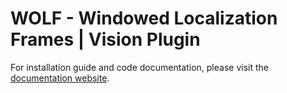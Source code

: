 WOLF - Windowed Localization Frames | Vision Plugin
===================================

For installation guide and code documentation, please visit the [documentation website](http://mobile_robotics.pages.iri.upc-csic.es/wolf_projects/wolf_lib/wolf-doc-sphinx/).
